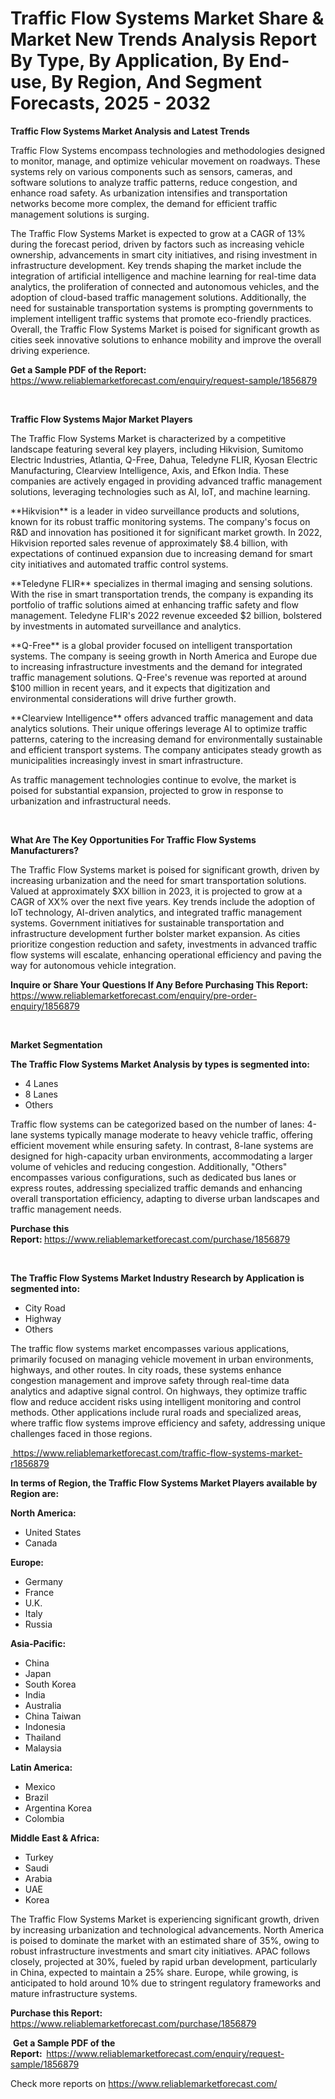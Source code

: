 <p><h1>Traffic Flow Systems Market Share & Market New Trends Analysis Report By Type, By Application, By End-use, By Region, And Segment Forecasts, 2025 - 2032</h1></p><p><strong>Traffic Flow Systems Market Analysis and Latest Trends</strong></p>
<p><p>Traffic Flow Systems encompass technologies and methodologies designed to monitor, manage, and optimize vehicular movement on roadways. These systems rely on various components such as sensors, cameras, and software solutions to analyze traffic patterns, reduce congestion, and enhance road safety. As urbanization intensifies and transportation networks become more complex, the demand for efficient traffic management solutions is surging.</p><p>The Traffic Flow Systems Market is expected to grow at a CAGR of 13% during the forecast period, driven by factors such as increasing vehicle ownership, advancements in smart city initiatives, and rising investment in infrastructure development. Key trends shaping the market include the integration of artificial intelligence and machine learning for real-time data analytics, the proliferation of connected and autonomous vehicles, and the adoption of cloud-based traffic management solutions. Additionally, the need for sustainable transportation systems is prompting governments to implement intelligent traffic systems that promote eco-friendly practices. Overall, the Traffic Flow Systems Market is poised for significant growth as cities seek innovative solutions to enhance mobility and improve the overall driving experience.</p></p>
<p><strong>Get a Sample PDF of the Report:&nbsp;</strong> <a href="https://www.reliablemarketforecast.com/enquiry/request-sample/1856879?utm_campaign=3029&utm_medium=2&utm_source=Github&utm_content=ia&utm_term=30032025&utm_id=traffic-flow-systems">https://www.reliablemarketforecast.com/enquiry/request-sample/1856879</a></p>
<p>&nbsp;</p>
<p><strong>Traffic Flow Systems Major Market Players</strong></p>
<p><p>The Traffic Flow Systems Market is characterized by a competitive landscape featuring several key players, including Hikvision, Sumitomo Electric Industries, Atlantia, Q-Free, Dahua, Teledyne FLIR, Kyosan Electric Manufacturing, Clearview Intelligence, Axis, and Efkon India. These companies are actively engaged in providing advanced traffic management solutions, leveraging technologies such as AI, IoT, and machine learning.</p><p>**Hikvision** is a leader in video surveillance products and solutions, known for its robust traffic monitoring systems. The company's focus on R&D and innovation has positioned it for significant market growth. In 2022, Hikvision reported sales revenue of approximately $8.4 billion, with expectations of continued expansion due to increasing demand for smart city initiatives and automated traffic control systems.</p><p>**Teledyne FLIR** specializes in thermal imaging and sensing solutions. With the rise in smart transportation trends, the company is expanding its portfolio of traffic solutions aimed at enhancing traffic safety and flow management. Teledyne FLIR's 2022 revenue exceeded $2 billion, bolstered by investments in automated surveillance and analytics.</p><p>**Q-Free** is a global provider focused on intelligent transportation systems. The company is seeing growth in North America and Europe due to increasing infrastructure investments and the demand for integrated traffic management solutions. Q-Free's revenue was reported at around $100 million in recent years, and it expects that digitization and environmental considerations will drive further growth.</p><p>**Clearview Intelligence** offers advanced traffic management and data analytics solutions. Their unique offerings leverage AI to optimize traffic patterns, catering to the increasing demand for environmentally sustainable and efficient transport systems. The company anticipates steady growth as municipalities increasingly invest in smart infrastructure.</p><p>As traffic management technologies continue to evolve, the market is poised for substantial expansion, projected to grow in response to urbanization and infrastructural needs.</p></p>
<p>&nbsp;</p>
<p><strong>What Are The Key Opportunities For Traffic Flow Systems Manufacturers?</strong></p>
<p><p>The Traffic Flow Systems market is poised for significant growth, driven by increasing urbanization and the need for smart transportation solutions. Valued at approximately $XX billion in 2023, it is projected to grow at a CAGR of XX% over the next five years. Key trends include the adoption of IoT technology, AI-driven analytics, and integrated traffic management systems. Government initiatives for sustainable transportation and infrastructure development further bolster market expansion. As cities prioritize congestion reduction and safety, investments in advanced traffic flow systems will escalate, enhancing operational efficiency and paving the way for autonomous vehicle integration.</p></p>
<p><strong>Inquire or Share Your Questions If Any Before Purchasing This Report:</strong> <a href="https://www.reliablemarketforecast.com/enquiry/pre-order-enquiry/1856879?utm_campaign=3029&utm_medium=2&utm_source=Github&utm_content=ia&utm_term=30032025&utm_id=traffic-flow-systems">https://www.reliablemarketforecast.com/enquiry/pre-order-enquiry/1856879</a></p>
<p>&nbsp;</p>
<p><strong>Market Segmentation</strong></p>
<p><strong>The Traffic Flow Systems Market Analysis by types is segmented into:</strong></p>
<p><ul><li>4 Lanes</li><li>8 Lanes</li><li>Others</li></ul></p>
<p><p>Traffic flow systems can be categorized based on the number of lanes: 4-lane systems typically manage moderate to heavy vehicle traffic, offering efficient movement while ensuring safety. In contrast, 8-lane systems are designed for high-capacity urban environments, accommodating a larger volume of vehicles and reducing congestion. Additionally, "Others" encompasses various configurations, such as dedicated bus lanes or express routes, addressing specialized traffic demands and enhancing overall transportation efficiency, adapting to diverse urban landscapes and traffic management needs.</p></p>
<p><strong>Purchase this Report:&nbsp;</strong><a href="https://www.reliablemarketforecast.com/purchase/1856879?utm_campaign=3029&utm_medium=2&utm_source=Github&utm_content=ia&utm_term=30032025&utm_id=traffic-flow-systems">https://www.reliablemarketforecast.com/purchase/1856879</a></p>
<p>&nbsp;</p>
<p><strong>The Traffic Flow Systems Market Industry Research by Application is segmented into:</strong></p>
<p><ul><li>City ​​Road</li><li>Highway</li><li>Others</li></ul></p>
<p><p>The traffic flow systems market encompasses various applications, primarily focused on managing vehicle movement in urban environments, highways, and other routes. In city roads, these systems enhance congestion management and improve safety through real-time data analytics and adaptive signal control. On highways, they optimize traffic flow and reduce accident risks using intelligent monitoring and control methods. Other applications include rural roads and specialized areas, where traffic flow systems improve efficiency and safety, addressing unique challenges faced in those regions.</p></p>
<p><a href="https://www.reliablemarketforecast.com/traffic-flow-systems-market-r1856879?utm_campaign=3029&utm_medium=2&utm_source=Github&utm_content=ia&utm_term=30032025&utm_id=traffic-flow-systems">&nbsp;https://www.reliablemarketforecast.com/traffic-flow-systems-market-r1856879</a></p>
<p><strong>In terms of Region, the Traffic Flow Systems Market Players available by Region are:</strong></p>
<p>
    <p> <strong> North America: </strong>
        <ul>
            <li>United States</li>
            <li>Canada</li>
        </ul>
        </p> 
    <p> <strong> Europe: </strong>
        <ul>
            <li>Germany</li>
            <li>France</li>
            <li>U.K.</li>
            <li>Italy</li>
            <li>Russia</li>
        </ul>
        </p> 
    <p> <strong> Asia-Pacific: </strong>
        <ul>
            <li>China</li>
            <li>Japan</li>
            <li>South Korea</li>
            <li>India</li>
            <li>Australia</li>
            <li>China Taiwan</li>
            <li>Indonesia</li>
            <li>Thailand</li>
            <li>Malaysia</li>
        </ul>
        </p> 
    <p> <strong> Latin America: </strong>
        <ul>
            <li>Mexico</li>
            <li>Brazil</li>
            <li>Argentina Korea</li>
            <li>Colombia</li>
        </ul>
        </p> 
    <p> <strong> Middle East & Africa: </strong>
        <ul>
            <li>Turkey</li>
            <li>Saudi</li>
            <li>Arabia</li>
            <li>UAE</li>
            <li>Korea</li>
        </ul>
    </p>
    </p>
<p><p>The Traffic Flow Systems Market is experiencing significant growth, driven by increasing urbanization and technological advancements. North America is poised to dominate the market with an estimated share of 35%, owing to robust infrastructure investments and smart city initiatives. APAC follows closely, projected at 30%, fueled by rapid urban development, particularly in China, expected to maintain a 25% share. Europe, while growing, is anticipated to hold around 10% due to stringent regulatory frameworks and mature infrastructure systems.</p></p>
<p><strong>Purchase this Report: </strong><a href="https://www.reliablemarketforecast.com/purchase/1856879?utm_campaign=3029&utm_medium=2&utm_source=Github&utm_content=ia&utm_term=30032025&utm_id=traffic-flow-systems">https://www.reliablemarketforecast.com/purchase/1856879</a></p>
<p>&nbsp;<strong>Get a Sample PDF of the Report:&nbsp;&nbsp;</strong><a href="https://www.reliablemarketforecast.com/enquiry/request-sample/1856879?utm_campaign=3029&utm_medium=2&utm_source=Github&utm_content=ia&utm_term=30032025&utm_id=traffic-flow-systems">https://www.reliablemarketforecast.com/enquiry/request-sample/1856879</a></p>
<p><strong></strong></p>
<p>Check more reports on <a href="https://www.reliablemarketforecast.com/?utm_campaign=3029&utm_medium=2&utm_source=Github&utm_content=ia&utm_term=30032025&utm_id=traffic-flow-systems">https://www.reliablemarketforecast.com/</a></p>